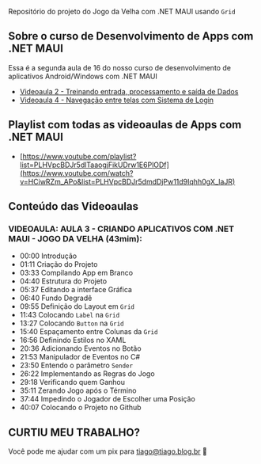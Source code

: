 Repositório do projeto do Jogo da Velha com .NET MAUI usando ```Grid```

## Sobre o curso de Desenvolvimento de Apps com .NET MAUI
Essa é a segunda aula de 16 do nosso curso de desenvolvimento de aplicativos Android/Windows com .NET MAUI
- [Videoaula 2 - Treinando entrada, processamento e saída de Dados](https://github.com/tiagotas/MauiAppMeuCombustivel)
- [Videoaula 4 - Navegação entre telas com Sistema de Login](https://github.com/tiagotas/MauiAppLogin)

## Playlist com todas as videoaulas de Apps com .NET MAUI
- [https://www.youtube.com/playlist?list=PLHVpcBDJr5dlTaaogjFikUDrw1E6PlODf](https://www.youtube.com/watch?v=HCiwRZm_APo&list=PLHVpcBDJr5dmdDjPw11d9Iqhh0gX_laJR)

## Conteúdo das Videoaulas
### VIDEOAULA: AULA 3 - CRIANDO APLICATIVOS COM .NET MAUI - JOGO DA VELHA (43mim):
- 00:00 Introdução
- 01:11 Criação do Projeto
- 03:33 Compilando App em Branco
- 04:40 Estrutura do Projeto
- 05:37 Editando a interface Gráfica
- 06:40 Fundo Degradê
- 09:55 Definição do Layout em ```Grid```
- 11:43 Colocando ```Label``` na ```Grid```
- 13:27 Colocando ```Button``` na ```Grid```
- 15:40 Espaçamento entre Colunas da ```Grid```
- 16:56 Definindo Estilos no XAML
- 20:36 Adicionando Eventos no Botão
- 21:53 Manipulador de Eventos no C#
- 23:50 Entendo o parâmetro ```Sender```
- 26:22 Implementando as Regras do Jogo
- 29:18 Verificando quem Ganhou
- 35:11 Zerando Jogo após o Término
- 37:44 Impedindo o Jogador de Escolher uma Posição
- 40:07 Colocando o Projeto no Github

## CURTIU MEU TRABALHO?
Você pode me ajudar com um pix para tiago@tiago.blog.br 🍻

